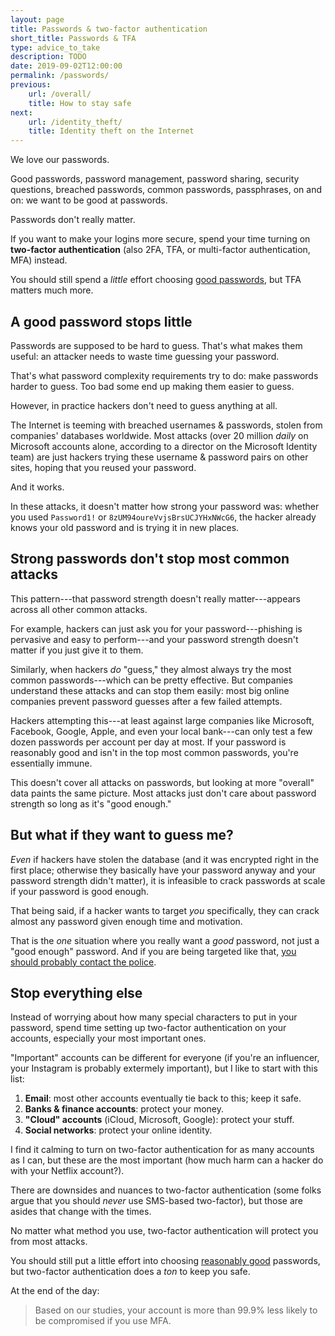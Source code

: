 ```yaml
---
layout: page
title: Passwords & two-factor authentication
short_title: Passwords & TFA
type: advice_to_take
description: TODO
date: 2019-09-02T12:00:00
permalink: /passwords/
previous:
    url: /overall/
    title: How to stay safe
next:
    url: /identity_theft/
    title: Identity theft on the Internet
---
```


We love our passwords.

Good passwords, password management, password sharing, security questions, breached passwords, common passwords, passphrases, on and on: we want to be good at passwords.

Passwords don't really matter.

If you want to make your logins more secure, spend your time turning on **two-factor authentication** (also 2FA, TFA, or multi-factor authentication, MFA) instead.

You should still spend a *little* effort choosing [good passwords](/good_passwords/), but TFA matters much more.

## A good password stops little

Passwords are supposed to be hard to guess. That's what makes them useful: an attacker needs to waste time guessing your password.

<aside class="sidenote">
That's what password complexity requirements try to do: make passwords harder to guess. Too bad some end up making them easier to guess<!-- NIST passwords guideline -->.
</aside>

However, in practice hackers don't need to guess anything at all.

The Internet is teeming with breached usernames & passwords, stolen from companies' databases worldwide<!-- HaveIBeenPwned -->. Most attacks (over 20 million *daily* on Microsoft accounts alone, according to a director on the Microsoft Identity team<!-- Your Pa$$word doesn't matter -->) are just hackers trying these username & password pairs on other sites, hoping that you reused your password.

And it works<!-- Previous article: 62%; 2010 NCSA / Norton by Symantec Online Safety Study says 37% +/- 5% unsure; . The Tangled Web of Password Reuse via The Password Life Cycle:
User Behaviour in Managing Passwords says 43% of passwords in a dataset were reused -->.

In these attacks, it doesn't matter how strong your password was: whether you used `Password1!` or `8zUM94oureVvjsBrsUCJYHxNWcG6`, the hacker already knows your old password and is trying it in new places.

## Strong passwords don't stop most common attacks

This pattern---that password strength doesn't really matter---appears across all other common attacks.

For example, hackers can just ask you for your password---phishing is pervasive and easy to perform---and your password strength doesn't matter if you just give it to them.

Similarly, when hackers *do* "guess," they almost always try the most common passwords---which can be pretty effective. But companies understand these attacks and can stop them easily: most big online companies prevent password guesses after a few failed attempts.

Hackers attempting this---at least against large companies like Microsoft, Facebook, Google, Apple, and even your local bank---can only test a few dozen passwords per account per day at most. If your password is reasonably good and isn't in the top most common passwords, you're essentially immune.

This doesn't cover all attacks on passwords, but looking at more "overall" data paints the same picture<!-- An Administrator’s Guide to Internet Password Research; Your Pa$$word doesn't matter; -->. Most attacks just don't care about password strength so long as it's "good enough."

## But what if they want to guess me?

*Even* if hackers have stolen the database (and it was encrypted right in the first place; otherwise they basically have your password anyway and your password strength didn't matter), it is infeasible to crack passwords at scale if your password is good enough<!-- Your Pa$$word doesn't matter; -->.

That being said, if a hacker wants to target *you* specifically, they can crack almost any password given enough time and motivation.

That is the *one* situation where you really want a *good* password, not just a "good enough" password. And if you are being targeted like that, [you should probably contact the police](/help/).

<!-- Is Everything We Know About Password-Stealing Wrong? -->

## Stop everything else

Instead of worrying about how many special characters to put in your password, spend time setting up two-factor authentication on your accounts, especially your most important ones.

"Important" accounts can be different for everyone (if you're an influencer, your Instagram is probably extermely important), but I like to start with this list:

1. **Email**: most other accounts eventually tie back to this; keep it safe.
2. **Banks & finance accounts**: protect your money.
3. **"Cloud" accounts** (iCloud, Microsoft, Google): protect your stuff. 
4. **Social networks**: protect your online identity.

I find it calming to turn on two-factor authentication for as many accounts as I can, but these are the most important (how much harm can a hacker do with your Netflix account?).

There are downsides and nuances to two-factor authentication (some folks argue that you should *never* use SMS-based two-factor<!-- TODO cite -->), but those are asides that change with the times.

No matter what method you use, two-factor authentication will protect you from most attacks.

You should still put a little effort into choosing [reasonably good](/good_passwords/) passwords, but two-factor authentication does a *ton* to keep you safe.

At the end of the day<!-- Your Pa$$word doesn't matter; -->:

> Based on our studies, your account is more than 99.9% less likely to be compromised if you use MFA.